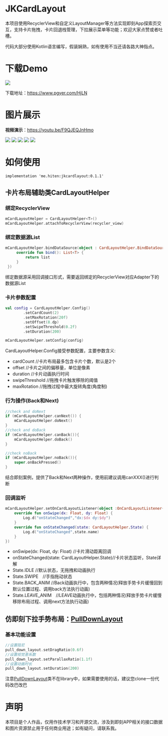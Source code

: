 # JKCardLayout
本项目使用RecyclerView和自定义LayoutManager等方法实现即刻App探索页交互，支持卡片拖拽，卡片回退栈管理，下拉展示菜单等功能；欢迎大家点赞或者吐槽。

代码大部分使用Kotlin语言编写，假装娴熟，如有使用不当还请各路大神指点。

# 下载Demo
![](https://www.pgyer.com/app/qrcode/HjLN)

下载地址：https://www.pgyer.com/HjLN

# 图片展示

**视频演示**：https://youtu.be/F9QJEQJnHmo

![](https://upload-images.jianshu.io/upload_images/869487-de188885d2757ce3.gif?imageMogr2/auto-orient/strip)
![](https://upload-images.jianshu.io/upload_images/869487-6e5093c7c0955bcc.gif?imageMogr2/auto-orient/strip)
![](https://upload-images.jianshu.io/upload_images/869487-dc1eeb156de14d2e.gif?imageMogr2/auto-orient/strip)
![](https://upload-images.jianshu.io/upload_images/869487-5b26f5d84bbbb2e9.png?imageMogr2/auto-orient/strip)
![](https://upload-images.jianshu.io/upload_images/869487-9964307c9145ba73.png?imageMogr2/auto-orient/strip)


# 如何使用

```
implementation 'me.hiten:jkcardlayout:0.1.1'
```

## 卡片布局辅助类CardLayoutHelper

### 绑定RecyclerView

```Kotlin
mCardLayoutHelper = CardLayoutHelper<T>()
mCardLayoutHelper.attachToRecyclerView(recycler_view)
```
### 绑定数据源List

```Kotlin
mCardLayoutHelper.bindDataSource(object : CardLayoutHelper.BindDataSource<T> {
     override fun bind(): List<T> {
         return list
     }
 })
```
绑定数据源采用回调接口形式，需要返回绑定的RecyclerView对应Adapter下的数据源List


### 卡片参数配置

```Kotlin
val config = CardLayoutHelper.Config()
        .setCardCount(2)
        .setMaxRotation(20f)
        .setOffset(8.dp)
        .setSwipeThreshold(0.2f)
        .setDuration(200)

mCardLayoutHelper.setConfig(config)
```
CardLayoutHelper.Config接受参数配置，主要参数含义:
- cardCount    //卡片布局最多包含卡片个数，默认是2个
- offset    //卡片之间的偏移量，单位是像素
- duration    //卡片动画执行时间
- swipeThreshold    //拖拽卡片触发移除的阈值
- maxRotation    //拖拽过程中最大旋转角度(角度制)

### 行为操作(Back和Next)

```Kotlin
//check and doNext
if (mCardLayoutHelper.canNext()) {
    mCardLayoutHelper.doNext()
}
//check and doBack
if (mCardLayoutHelper.canBack()){
    mCardLayoutHelper.doBack()
}

//check noBack
if (mCardLayoutHelper.noBack()){
    super.onBackPressed()
}

```
结合即刻案例，提供了Back和Next两种操作，使用前建议调用canXXX()进行判断

### 回调监听

```Kotlin
mCardLayoutHelper.setOnCardLayoutListener(object :OnCardLayoutListener{
    override fun onSwipe(dx: Float, dy: Float) {
        Log.d("onStateChanged","dx:$dx dy:$dy")
    }
    override fun onStateChanged(state: CardLayoutHelper.State) {
        Log.d("onStateChanged",state.name)
    }
})
```
-  onSwipe(dx: Float, dy: Float) //卡片滑动距离回调
-  onStateChanged(state: CardLayoutHelper.State)//卡片状态监听，State详解
-  State.IDLE //默认状态，无拖拽和动画执行
-  State.SWIPE　//手指拖动状态
-  State.BACK_ANIM //Back动画执行中，包含两种情况(释放手势卡片缓慢回到默认位置过程、调用back方法执行动画)
-  State.LEAVE_ANIM　//LEAVE动画执行中，包括两种情况(释放手势卡片缓慢移除布局过程、调用next方法执行动画)

## 仿即刻下拉手势布局：[PullDownLayout](https://github.com/HitenDev/JKCardLayout/blob/master/sample/src/main/java/me/hiten/jkcardlayout/sample/PullDownLayout.kt)

### 基本功能设置

```Kotlin
//设置阻尼
pull_down_layout.setDragRatio(0.6f)
//设置视觉差系数
pull_down_layout.setParallaxRatio(1.1f)
//设置动画时长
pull_down_layout.setDuration(200)
```

注意[PullDownLayout](https://github.com/HitenDev/JKCardLayout/blob/master/sample/src/main/java/me/hiten/jkcardlayout/sample/PullDownLayout.kt)类不在library中，如果需要使用的话，建议您clone一份代码改巴改巴



# 声明
本项目是个人作品，仅用作技术学习和开源交流，涉及到即刻APP相关的接口数据和图片资源禁止用于任何商业用途；如有疑问，请联系我。
